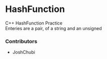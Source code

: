 # HashFunction
C++ HashFunction Practice<br>
Enteries are a pair, of a string and an unsigned

### Contributors
* JoshChubi
